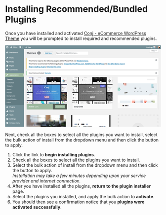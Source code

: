 # Installing Recommended/Bundled Plugins

Once you have installed and activated [Conj - eCommerce WordPress Theme](https://themeforest.net/item/conj-ecommerce-wordpress-theme/21935639?ref=mypreview) you will be prompted to install required and recommended plugins.

![Installing Recommended/Bundled Plugins for Conj - eCommerce WordPress Theme](img/installing-recommended-plugins.png)

Next, check all the boxes to select all the plugins you want to install, select the bulk action of install from the dropdown menu and then click the button to apply.

1. Click the link to **begin installing plugins**.
2. Check all the boxes to select all the plugins you want to install.
3. Select the bulk action of install from the dropdown menu and then click the button to apply.<br/>
*Installation may take a few minutes depending upon your service provider and internet connection.*
4. After you have installed all the plugins, **return to the plugin installer** page.
5. Select the plugins you installed, and apply the bulk action to **activate**.
6. You should then see a confirmation notice that you **plugins were activated successfully**.
